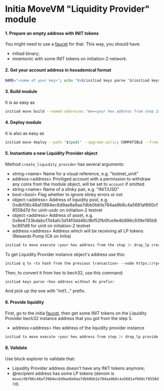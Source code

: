 # Initia MoveVM "Liquidity Provider" module

#### 1. Prepare an empty address with INIT tokens

You might need to use a [faucet](https://faucet.testnet.initia.xyz/) for that.
This way, you should have:

- initiad binary;
- mnemonic with some INIT tokens on initiation-2 network.

#### 2. Get your account address in hexademical format

```bash
NAME="<name of your key>"; echo "0x$(initiad keys parse "$(initiad keys show "$NAME" --output json | jq -r '.address')" --output json | jq -r '.bytes' | tr '[:upper:]' '[:lower:]')"
```

#### 3. Build module

It is as easy as

```bash
initiad move build --named-addresses "me=<your hex address from step 2>"
```

#### 4. Deploy module

It is also as easy as

```bash
initiad move deploy --path "$(pwd)" --upgrade-policy COMPATIBLE --from <name of your key> --gas auto --gas-adjustment 1.5 --gas-prices 0.025uinit --node https://rpc.initiation-2.initia.xyz:443 --chain-id initiation-2
```

#### 5. Instantiate a new Liquidity Provider object

Method `create_liquidity_provider` has several arguments:

- string:\<name\> Name for a visual reference, e.g. "testnet_uinit"
- address:\<address\> Priviliged account with a permission to withdraw any coins from the module object, will be set to `account` if omitted
- string:\<name\> Name of a slinky pair, e.g. "INIT/USD"
- bool:\<bool\> Flag whether to ignore slinky errors or not
- object:\<address\> Address of liquidity pool, e.g. 0xdbf06c48af3984ec6d9ae8a9aa7dbb0bb1e784aa9b8c4a5681af660cf8558d7d for uinit-usdc on initiation-2 testnet
- object:\<address\> Address of asset, e.g. 0x8e4733bdabcf7d4afc3d14f0dd46c9bf52fb0fce9e4b996c939e195b8bc891d9 for uinit on initiation-2 testnet
- address:\<address\> Address which will be receiving all LP tokens (Rewards Pump ICA on Initia)

```bash
initiad tx move execute <your hex address from the step 2> drop_lp create_liquidity_provider --args '["string:<name>", "address:<backup address>", "string:INIT/USD", "bool:true", "object:<lp_metadata_address>", "object:<input_token_address>", "address:<lp_recepient>"]' --from <name of your key> --node https://rpc.initiation-2.initia.xyz:443 --chain-id initiation-2 --gas auto --gas-adjustment 1.5 --gas-prices 0.025uinit
```

To get Liquidity Provider instance object's address use this:

```bash
initiad q tx <tx hash from the previous transaction> --node https://rpc.initiation-2.initia.xyz:443 -o j | jq '.events[] | select(.attributes[].value | contains("CreateLiquidityProviderEvent")) | .attributes[] | select(.key == "data").value | fromjson.lp_address' | sed 's/\"//g'
```

Then, to convert it from hex to bech32, use this command:

```bash
initiad keys parse <hex address without 0x prefix>
```

And pick up the one with "init1..." prefix.

#### 6. Provide liquidity

First, go to the initia [faucet](https://faucet.testnet.initia.xyz/),
then get some INIT tokens on the Liquidity Provider bech32 instance address that you got from the step 5.

- address:\<address\> Hex address of the liquidity provider instance

```bash
initiad tx move execute <your hex address from step 2> drop_lp provide '["address:<hex_lp_address>"]' --from <name of your key> --gas auto --gas-adjustment 1.5 --gas-prices 0.025uinit --node https://rpc.initiation-2.initia.xyz:443 --chain-id initiation-2
```

#### 8. Validate

Use block explorer to validate that:

- Liquidity Provider address doesn't have any INIT tokens anymore;
- @recipient address has some LP tokens (denom is
  `move/dbf06c48af3984ec6d9ae8a9aa7dbb0bb1e784aa9b8c4a5681af660cf8558d7d`).
